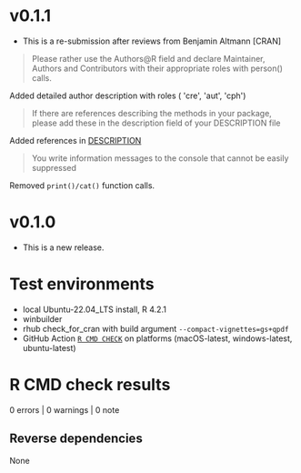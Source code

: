 # v0.1.1

* This is a re-submission after reviews from Benjamin Altmann [CRAN]

>   Please rather use the Authors@R field and declare Maintainer, Authors
    and Contributors with their appropriate roles with person() calls.

Added detailed author description with roles ( 'cre', 'aut', 'cph')

> If there are references describing the methods in your package, please
  add these in the description field of your DESCRIPTION file
  
Added references in [DESCRIPTION](DESCRIPTION)

> You write information messages to the console that cannot be easily
  suppressed
  
Removed `print()/cat()` function calls.


# v0.1.0

* This is a new release.

# Test environments

* local Ubuntu-22.04_LTS install, R 4.2.1
* winbuilder
* rhub check_for_cran with build argument `--compact-vignettes=gs+qpdf`
* GitHub Action [`R CMD CHECK`](.github/workflows/R-CMD-check.yaml) on platforms (macOS-latest, windows-latest, ubuntu-latest)


# R CMD check results

0 errors | 0 warnings | 0 note

## Reverse dependencies

None
